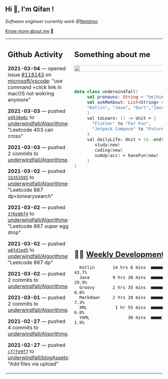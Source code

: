 <h2> Hi 👋, I'm Qifan ! </h2>
<p><em>Software engineer currently work @<a href="https://www.netatmo.com">Netatmo</a>
</em></p><p><a href="https://qifanyang.com/resume" target="_blank"> Know more about me</a> 🔭</p>
<table><tr><td valign="top" rowspan="2">

 ## Github Activity
 <!-- githubActivity starts -->
  **2021-03-04** — opened issue [#118143](https://api.github.com/repos/microsoft/vscode/issues/118143) on [microsoft/vscode](https://api.github.com/repos/microsoft/vscode): "use command +click link in macOS not wokring anymore"

  **2021-03-03** — pushed [`a4538e8c`](https://api.github.com/repos/underwindfall/Algorithme/commits/a4538e8c52ae7b9a7a76572e375ad91a1114e26a) to [underwindfall/Algorithme](https://api.github.com/repos/underwindfall/Algorithme): "Leetcode 403 can cross"

  **2021-03-03** — pushed 2 commits to [underwindfall/Algorithme](https://api.github.com/repos/underwindfall/Algorithme).

  **2021-03-02** — pushed [`1b353585`](https://api.github.com/repos/underwindfall/Algorithme/commits/1b35358509774c1426bedf40229c012c1c3bccc4) to [underwindfall/Algorithme](https://api.github.com/repos/underwindfall/Algorithme): "Leetcode 887 dp+binearysearch"

  **2021-03-02** — pushed [`376e86f4`](https://api.github.com/repos/underwindfall/Algorithme/commits/376e86f4dc40143fe03d14681f948f9b0ba3f4ec) to [underwindfall/Algorithme](https://api.github.com/repos/underwindfall/Algorithme): "Leetcode 887 super egg drop"

  **2021-03-02** — pushed [`a0fd1ed5`](https://api.github.com/repos/underwindfall/Algorithme/commits/a0fd1ed5eecf6d8be9e75824f8794ee817a6610f) to [underwindfall/Algorithme](https://api.github.com/repos/underwindfall/Algorithme): "Leetcode 887 dp"

  **2021-03-02** — pushed 2 commits to [underwindfall/Algorithme](https://api.github.com/repos/underwindfall/Algorithme).

  **2021-03-01** — pushed 2 commits to [underwindfall/Algorithme](https://api.github.com/repos/underwindfall/Algorithme).

  **2021-02-27** — pushed 4 commits to [underwindfall/Algorithme](https://api.github.com/repos/underwindfall/Algorithme).

  **2021-02-27** — pushed [`cf7fe9f7`](https://api.github.com/repos/underwindfall/blogAssets/commits/cf7fe9f7156cb48a77851b7bd4aee645f7f20d97) to [underwindfall/blogAssets](https://api.github.com/repos/underwindfall/blogAssets): "Add files via upload"
 <!-- githubActivity ends -->
 </td><td valign="top">

 ## Something about me
 <!-- profile starts -->
 <a href="https://github.com/underwindfall" width="100%">
  <img src="https://github-readme-stats.vercel.app/api?username=underwindfall&show_icons=true&icon_color=805AD5&text_color=718096&bg_color=ffffff00&hide_title=true&include_all_commits=true&count_private=true&hide_border=true" width="100%"/>
 </a>
 <br/>
 <br/>
 <br/>
 
 ```kotlin
 data class underwindfall(
      val pronouns: String = "he|him",
      val askMeAbout: List<String> = listOf(
      "Kotlin", "Java", "Dart","Javascript", "Typescript"
      )
      val toLearn: () -> Unit = {
        "Flutter" to "For Fun",
        "Jetpack Compose" to "Future"
      }
      val dailyLife: Unit = (0..end).reduce { acc, new ->	
         study(new)	
         coding(new)	
         sumUp(acc) + haveFun(new)	
      }
 )
 ```
 <!-- profile ends -->
 </td></tr><tr><td valign="top">

 ## 🏊‍♂️ <a href="https://gist.github.com/underwindfall/377ee88ba1fabd1e93516e48ca9c61eb" target="_blank">Weekly Development Breakdown</a>
  <!-- codeTime starts -->
  ```text
    Kotlin       14 hrs 6 mins  ■■■■■■■■■■■■■■□□□□□□□□□□  43.7%
    Java         9 hrs 38 mins  ■■■■■■■■■■▦□□□□□□□□□□□□□  29.9%
    Groovy       2 hrs 35 mins  ■■■■■▥□□□□□□□□□□□□□□□□□□   8.0%
    Markdown     2 hrs 20 mins  ■■■■■◱□□□□□□□□□□□□□□□□□□   7.3%
    XML           1 hr 55 mins  ■■■■■□□□□□□□□□□□□□□□□□□□   6.0%
    YAML               36 mins  ■■■■□□□□□□□□□□□□□□□□□□□□   1.9%
  ```
  <!-- codeTime starts -->
  </td></tr></table>